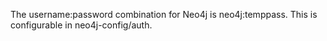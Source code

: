 The username:password combination for Neo4j is neo4j:temppass.
This is configurable in neo4j-config/auth.
